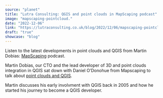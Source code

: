 ```yaml
---
source: "planet"
title: "Lutra Consulting: QGIS and point clouds in MapScaping podcast"
image: "mapscaping-pointcloud."
date: "2022-12-06"
link: "https://lutraconsulting.co.uk/blog/2022/12/06/mapscaping-pointcloud/"
draft: "true"
showcase: "blog"
---
```


<p>Listen to the latest developments in point clouds and QGIS from Martin Dobias: <a href="https://mapscaping.com/podcast/cloud-optimized-point-clouds/">MapScaping</a> podcast.</p>

<!-- more -->

<p>Martin Dobias, our CTO and the lead developer of 3D and point clouds integration in QGIS sat down with Daniel O’Donohue from Mapscaping to talk about <a href="https://mapscaping.com/podcast/cloud-optimized-point-clouds/">point clouds and QGIS</a>.</p>

<p>Martin discusses his early involvment with QGIS back in 2005 and how he started his journey to become a QGIS developer.</p>

